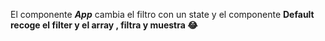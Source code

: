 El componente ***App*** cambia el filtro con un state y el componente **Default recoge el filter y el array , filtra y muestra 😂**
